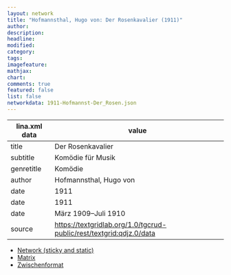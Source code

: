 ```yaml
---
layout: network
title: "Hofmannsthal, Hugo von: Der Rosenkavalier (1911)"
author:
description:
headline:
modified:
category:
tags:
imagefeature: 
mathjax: 
chart: 
comments: true
featured: false
list: false
networkdata: 1911-Hofmannst-Der_Rosen.json
---
```

lina.xml data  | value
------------- | -------------
title|Der Rosenkavalier
subtitle|Komödie für Musik
genretitle|Komödie
author|Hofmannsthal, Hugo von
date|1911
date|1911
date|März 1909–Juli 1910
source|https://textgridlab.org/1.0/tgcrud-public/rest/textgrid:qdjz.0/data


* [Network (sticky and static)](/network109)
* [Matrix](/matrix109)
* [Zwischenformat](/lina109 )
